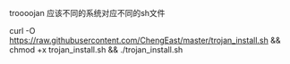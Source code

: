 troooojan
应该不同的系统对应不同的sh文件


curl -O https://raw.githubusercontent.com/ChengEast/master/trojan_install.sh && chmod +x trojan_install.sh && ./trojan_install.sh
